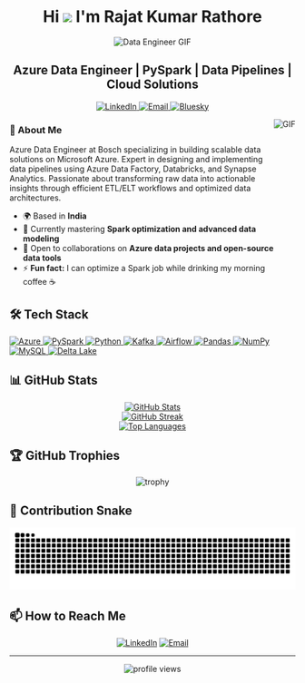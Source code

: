 # <div align="center">Hi ![](https://user-images.githubusercontent.com/18350557/176309783-0785949b-9127-417c-8b55-ab5a4333674e.gif) I'm Rajat Kumar Rathore</div>

<div align="center">
  <img src="https://media.giphy.com/media/L8K62iTDkzGX6/giphy.gif" alt="Data Engineer GIF" width="500">
</div>

## <div align="center">Azure Data Engineer | PySpark | Data Pipelines | Cloud Solutions</div>

<p align="center">
  <a href="https://linkedin.com/in/realrkrathore" target="_blank">
    <img src="https://img.shields.io/badge/LinkedIn-0077B5?style=for-the-badge&logo=linkedin&logoColor=white" alt="LinkedIn">
  </a>
  <a href="mailto:rajatatgio@gmail.com" target="_blank">
    <img src="https://img.shields.io/badge/Email-D14836?style=for-the-badge&logo=gmail&logoColor=white" alt="Email">
  </a>
  <a href="https://bsky.app/profile/realrkrathore" target="_blank">
    <img src="https://img.shields.io/badge/Bluesky-0285FF?style=for-the-badge&logo=bluesky&logoColor=white" alt="Bluesky">
  </a>
</p>

<img align="right" height="270px" alt="GIF" src="https://i.pinimg.com/originals/16/46/24/1646243661201a0892cc4b1a64fcbacf.gif" />

### 🚀 About Me

Azure Data Engineer at Bosch specializing in building scalable data solutions on Microsoft Azure. Expert in designing and implementing data pipelines using Azure Data Factory, Databricks, and Synapse Analytics. Passionate about transforming raw data into actionable insights through efficient ETL/ELT workflows and optimized data architectures.

- 🌍 Based in **India**
- 🧠 Currently mastering **Spark optimization and advanced data modeling**
- 🤝 Open to collaborations on **Azure data projects and open-source data tools**
- ⚡ **Fun fact:** I can optimize a Spark job while drinking my morning coffee ☕

## 🛠️ Tech Stack

<p align="left">
  <a href="https://azure.microsoft.com" target="_blank" rel="noreferrer">
    <img src="https://www.vectorlogo.zone/logos/microsoft_azure/microsoft_azure-icon.svg" width="36" height="36" alt="Azure" title="Microsoft Azure"/>
  </a>
  <a href="https://pyspark.apache.org" target="_blank" rel="noreferrer">
    <img src="https://www.vectorlogo.zone/logos/apache_spark/apache_spark-icon.svg" width="36" height="36" alt="PySpark" title="Apache Spark"/>
  </a>
  <a href="https://www.python.org" target="_blank" rel="noreferrer">
    <img src="https://raw.githubusercontent.com/danielcranney/readme-generator/main/public/icons/skills/python-colored.svg" width="36" height="36" alt="Python" title="Python"/>
  </a>
  <a href="https://kafka.apache.org" target="_blank" rel="noreferrer">
    <img src="https://www.vectorlogo.zone/logos/apache_kafka/apache_kafka-icon.svg" width="36" height="36" alt="Kafka" title="Apache Kafka"/>
  </a>
  <a href="https://airflow.apache.org" target="_blank" rel="noreferrer">
    <img src="https://www.vectorlogo.zone/logos/apache_airflow/apache_airflow-icon.svg" width="36" height="36" alt="Airflow" title="Apache Airflow"/>
  </a>
  <a href="https://pandas.pydata.org" target="_blank" rel="noreferrer">
    <img src="https://raw.githubusercontent.com/danielcranney/readme-generator/main/public/icons/skills/pandas-colored.svg" width="36" height="36" alt="Pandas" title="Pandas"/>
  </a>
  <a href="https://numpy.org" target="_blank" rel="noreferrer">
    <img src="https://raw.githubusercontent.com/danielcranney/readme-generator/main/public/icons/skills/numpy-colored.svg" width="36" height="36" alt="NumPy" title="NumPy"/>
  </a>
  <a href="https://www.mysql.com" target="_blank" rel="noreferrer">
    <img src="https://raw.githubusercontent.com/danielcranney/readme-generator/main/public/icons/skills/mysql-colored.svg" width="36" height="36" alt="MySQL" title="MySQL"/>
  </a>
  <a href="https://delta.io" target="_blank" rel="noreferrer">
    <img src="https://www.vectorlogo.zone/logos/deltaio/deltaio-icon.svg" width="36" height="36" alt="Delta Lake" title="Delta Lake"/>
  </a>
</p>

## 📊 GitHub Stats

<div align="center">
  <a href="http://www.github.com/realrkrathore">
    <img src="https://github-readme-stats.vercel.app/api?username=realrkrathore&show_icons=true&count_private=true&title_color=0891b2&text_color=ffffff&icon_color=0891b2&bg_color=1c1917&hide_border=true" alt="GitHub Stats" />
  </a>
</div>

<div align="center">
  <a href="http://www.github.com/realrkrathore">
    <img src="https://github-readme-streak-stats.herokuapp.com/?user=realrkrathore&stroke=ffffff&background=1c1917&ring=0891b2&fire=0891b2&currStreakNum=ffffff&currStreakLabel=0891b2&sideNums=ffffff&sideLabels=ffffff&dates=ffffff&hide_border=true" alt="GitHub Streak" />
  </a>
</div>

<div align="center">
  <a href="https://github.com/realrkrathore">
    <img src="https://github-readme-stats.vercel.app/api/top-langs/?username=realrkrathore&langs_count=10&title_color=0891b2&text_color=ffffff&icon_color=0891b2&bg_color=1c1917&hide_border=true&locale=en&custom_title=Top%20Languages" alt="Top Languages" />
  </a>
</div>

## 🏆 GitHub Trophies

<div align="center">
  <img src="https://github-profile-trophy.vercel.app/?username=realrkrathore&theme=onedark&row=1&column=6" alt="trophy" />
</div>

## 🐍 Contribution Snake

<div align="center">
  <img src="https://github.com/realrkrathore/realrkrathore/blob/output/github-contribution-grid-snake.svg" alt="GitHub Contribution Grid Snake Animation" />
</div>

## 📫 How to Reach Me

<div align="center">
  
[![LinkedIn](https://img.shields.io/badge/LinkedIn-Connect_with_me-0077B5?style=for-the-badge&logo=linkedin&logoColor=white)](https://www.linkedin.com/in/realrkrathore)
[![Email](https://img.shields.io/badge/Email-Send_me_a_message-D14836?style=for-the-badge&logo=gmail&logoColor=white)](mailto:rajatatgio@gmail.com)
  
</div>

---

<div align="center">
  <img src="https://komarev.com/ghpvc/?username=realrkrathore&label=Profile%20views&color=0e75b6&style=flat" alt="profile views" />
</div>
